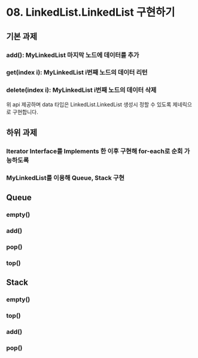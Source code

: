 # 08. LinkedList.LinkedList 구현하기
## 기본 과제

### add(): MyLinkedList 마지막 노드에 데이터를 추가

### get(index i): MyLinkedList i번째 노드의 데이터 리턴

### delete(index i): MyLinkedList i번째 노드의 데이터 삭제


위 api 제공하며 data 타입은 LinkedList.LinkedList 생성시 정할 수 있도록
제네릭으로 구현합니다.

## 하위 과제

### Iterator Interface를 Implements 한 이후 구현해 for-each로 순회 가능하도록

### MyLinkedList를 이용해 Queue, Stack 구현

## Queue
### empty()
### add()
### pop()
### top()

## Stack
### empty()
### top()
### add()
### pop()
